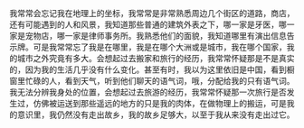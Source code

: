 我常常会忘记我在地理上的坐标，我常常是非常熟悉周边几个街区的道路，商店，还有可能遇到的人和风景，我知道那些普通的建筑外表之下，哪一家是牙医，哪一家是宠物店，哪一家是律师事务所。我熟悉他们的面貌，我知道哪里有演出信息告示牌。可是我常常忘了我是在哪里，我是在哪个大洲或是城市，我在哪个国家，我的城市之外究竟有多大。会想起过去搬家和旅行的经历，我常常怀疑那是不是真实的，因为我的生活几乎没有什么变化。甚至有时，我以为这里依旧是中国，看到橱窗里忙碌的人，看到天气，听到他们聊天的语气词，哦，分配给我的只有语气词。  
我无法分辨我身处的位置，会想起过去旅游的经历，我常常怀疑那一次旅行是否发生过，仿佛被运送到那些遥远的地方的只是我的肉体，在做物理上的搬运，可是我的意识里，我仍然没有走出故乡，我的故乡足够大，以至于我从来没有走出过它。